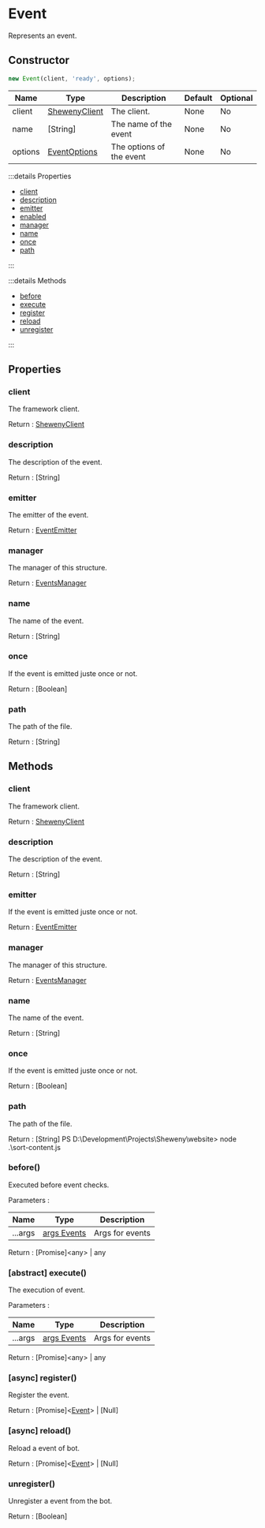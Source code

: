 # Event

Represents an event.

## Constructor

```js [Javascript CJS]
new Event(client, 'ready', options);
```

| Name    | Type                                        | Description              | Default | Optional |
| ------- | ------------------------------------------- | ------------------------ | ------- | -------- |
| client  | [ShewenyClient](../client/ShewenyClient.md) | The client.              | None    | No       |
| name    | [String]                                    | The name of the event    | None    | No       |
| options | [EventOptions](../typedef/EventOptions.md)  | The options of the event | None    | No       |

:::details Properties

- [client](#client)
- [description](#description)
- [emitter](#emitter)
- [enabled](#enabled)
- [manager](#manager)
- [name](#name)
- [once](#once)
- [path](#path)

:::

:::details Methods

- [before](#before)
- [execute](#abstract-execute)
- [register](#async-register)
- [reload](#async-reload)
- [unregister](#unregister)

:::

## Properties

### client

The framework client.

Return : [ShewenyClient](../client/ShewenyClient.md)

### description

The description of the event.

Return : [String]

### emitter

The emitter of the event.

Return : [EventEmitter](https://nodejs.org/api/events.html#class-eventemitter)

### manager

The manager of this structure.

Return : [EventsManager](../managers/EventsManager.md)

### name

The name of the event.

Return : [String]

### once

If the event is emitted juste once or not.

Return : [Boolean]

### path

The path of the file.

Return : [String]

## Methods

### client

The framework client.

Return : [ShewenyClient](../client/ShewenyClient.md)

### description

The description of the event.

Return : [String]

### emitter

If the event is emitted juste once or not.

Return : [EventEmitter](https://nodejs.org/api/events.html#class-eventemitter)

### manager

The manager of this structure.

Return : [EventsManager](../managers/EventsManager.md)

### name

The name of the event.

Return : [String]

### once

If the event is emitted juste once or not.

Return : [Boolean]

### path

The path of the file.

Return : [String]
PS D:\Development\Projects\Sheweny\website> node .\sort-content.js

### before()

Executed before event checks.

Parameters :

| Name    | Type                                                                                                      | Description     |
| ------- | --------------------------------------------------------------------------------------------------------- | --------------- |
| ...args | [args Events](https://discord.js.org/#/docs/main/stable/class/Client?scrollTo=e-applicationCommandCreate) | Args for events |

Return : [Promise]\<any> | any

### [abstract] execute()

The execution of event.

Parameters :

| Name    | Type                                                                                                      | Description     |
| ------- | --------------------------------------------------------------------------------------------------------- | --------------- |
| ...args | [args Events](https://discord.js.org/#/docs/main/stable/class/Client?scrollTo=e-applicationCommandCreate) | Args for events |

Return : [Promise]\<any> | any

### [async] register()

Register the event.

Return : [Promise]\<[Event](./Event.md)> | [Null]

### [async] reload()

Reload a event of bot.

Return : [Promise]\<[Event](./Event.md)> | [Null]

### unregister()

Unregister a event from the bot.

Return : [Boolean]
